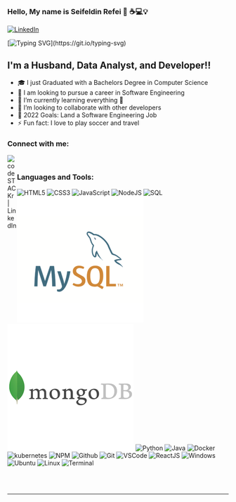 ### Hello, My name is Seifeldin Refei 👋 ☕️💻💡

[![LinkedIn](https://img.shields.io/badge/LinkedIn-%230077B5.svg?&style=flat-square&logo=linkedin&logoColor=white)](https://www.linkedin.com/in/seifeldin-refei-114301190/)

[![Typing SVG](https://readme-typing-svg.herokuapp.com?font=comfortaa&color=016EEA&size=24&width=500&lines=Data+Analyst;Upcoming+Software+Engineer;Nice+to+meet+you...)](https://git.io/typing-svg)

## I'm a Husband, Data Analyst, and Developer!!

- 🎓 I just Graduated with a Bachelors Degree in Computer Science
- 🔭 I am looking to pursue a career in Software Engineering
- 🌱 I’m currently learning everything 🤣
- 👯 I’m looking to collaborate with other developers
- 🥅 2022 Goals: Land a Software Engineering Job
- ⚡ Fun fact: I love to play soccer and travel

### Connect with me:

[<img align="left" alt="codeSTACKr | LinkedIn" width="22px" src="https://cdn.jsdelivr.net/npm/simple-icons@v3/icons/linkedin.svg" />][linkedin]


<br />

### Languages and Tools:

![HTML5](https://img.icons8.com/color/30/html-5.png)
![CSS3](https://img.icons8.com/color/30/css3.png)
![JavaScript](https://img.icons8.com/color/30/javascript.png)
![NodeJS](https://img.icons8.com/color/30/nodejs.png)
![SQL](https://img.icons8.com/color/48/000000/microsoft-sql-server.png)
![MySQL](https://raw.githubusercontent.com/github/explore/80688e429a7d4ef2fca1e82350fe8e3517d3494d/topics/mysql/mysql.png)
![MongoDB](https://raw.githubusercontent.com/github/explore/80688e429a7d4ef2fca1e82350fe8e3517d3494d/topics/mongodb/mongodb.png)
![Python](https://img.icons8.com/color/48/000000/python--v1.png)
![Java](https://img.icons8.com/color/48/000000/java-coffee-cup-logo--v1.png)
![Docker](https://img.icons8.com/color/48/000000/docker.png)
![kubernetes](https://img.icons8.com/color/48/000000/kubernetes.png)
![NPM](https://img.icons8.com/color/30/npm.png)
![Github](https://img.icons8.com/material-outlined/30/github.png)
![Git](https://img.icons8.com/color/30/git.png)
![VSCode](https://img.icons8.com/color/30/visual-studio-code-2019.png)
![ReactJS](https://img.icons8.com/color/30/react-native.png)
![Windows](https://img.icons8.com/color/30/windows-10.png)
![Ubuntu](https://img.icons8.com/color/30/ubuntu--v1.png)
![Linux](https://img.icons8.com/color/30/linux.png)
![Terminal](https://raw.githubusercontent.com/github/explore/80688e429a7d4ef2fca1e82350fe8e3517d3494d/topics/terminal/terminal.png")

<br />
<br />

---




[linkedin]: https://www.linkedin.com/in/seifeldin-refei-114301190/
